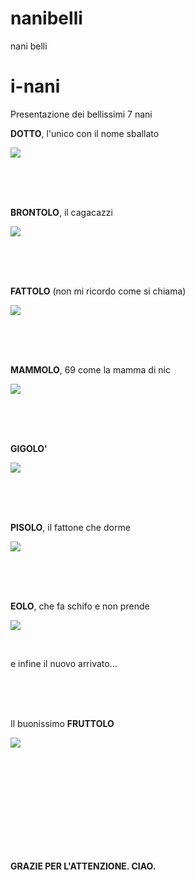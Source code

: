 # nanibelli
nani belli

# i-nani


Presentazione dei bellissimi 7 nani

**DOTTO**, l'unico con il nome sballato

![](nani/dotto.jpg)

<br/>
<br/>
<br/>

**BRONTOLO**, il cagacazzi

![](nani/brontolo.jpg)

<br/>
<br/>
<br/>


**FATTOLO** (non mi ricordo come si chiama)

![](nani/fattolo.jpg)

<br/>
<br/>
<br/>

**MAMMOLO**, 69 come la mamma di nic

![](nani/mammolo69.jpg)

<br/>
<br/>
<br/>

**GIGOLO'**

![](nani/Gongolo.png)

<br/>
<br/>
<br/>

**PISOLO**, il fattone che dorme

![](nani/pisolo.jpg)

<br/>
<br/>
<br/>

**EOLO**, che fa schifo e non prende

![](nani/eolo.jpg)

<br/>

e infine il nuovo arrivato...

<br/>
<br/>
<br/>

Il buonissimo **FRUTTOLO**

![](nani/fruttolo.jpg)

<br/>
<br/>
<br/><br/>
<br/>
<br/><br/>
<br/>
<br/>


**GRAZIE PER L'ATTENZIONE. CIAO.**

